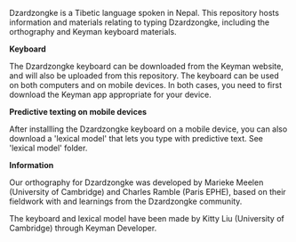 Dzardzongke is a Tibetic language spoken in Nepal. This repository hosts information and materials relating to typing Dzardzongke, including the orthography and Keyman keyboard materials. 


**Keyboard**

The Dzardzongke keyboard can be downloaded from the Keyman website, and will also be uploaded from this repository. The keyboard can be used on both computers and on mobile devices. In both cases, you need to first download the Keyman app appropriate for your device. 


**Predictive texting on mobile devices**

After installling the Dzardzongke keyboard on a mobile device, you can also download a 'lexical model' that lets you type with predictive text. See 'lexical model' folder.


**Information**

Our orthography for Dzardzongke was developed by Marieke Meelen (University of Cambridge) and Charles Ramble (Paris EPHE), based on their fieldwork with and learnings from the Dzardzongke community.

The keyboard and lexical model have been made by Kitty Liu (University of Cambridge) through Keyman Developer.
